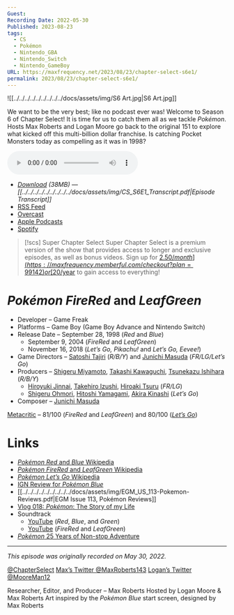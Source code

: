 ```yaml
---
Guest: 
Recording Date: 2022-05-30
Published: 2023-08-23
tags:
  - CS
  - Pokémon
  - Nintendo_GBA
  - Nintendo_Switch
  - Nintendo_GameBoy
URL: https://maxfrequency.net/2023/08/23/chapter-select-s6e1/
permalink: 2023/08/23/chapter-select-s6e1/
---
```

![[../../../../../../../../../docs/assets/img/S6 Art.jpg|S6 Art.jpg]]

We want to be the very best; like no podcast ever was! Welcome to Season 6 of Chapter Select! It is time for us to catch them all as we tackle *Pokémon*. Hosts Max Roberts and Logan Moore go back to the original 151 to explore what kicked off this multi-billion dollar franchise. Is catching Pocket Monsters today as compelling as it was in 1998?

<audio controls>
  <source src="https://traffic.libsyn.com/chapterselectpod/CS_S6E1_Final.mp3">
</audio>

- *[Download](https://traffic.libsyn.com/chapterselectpod/CS_S6E1_Final.mp3) (38MB)  — [[../../../../../../../../../docs/assets/img/CS_S6E1_Transcript.pdf|Episode Transcript]]*
- [RSS Feed](https://chapterselectpod.libsyn.com/rss)
- [Overcast](https://overcast.fm/itunes1568777352/chapter-select)
- [Apple Podcasts](https://podcasts.apple.com/us/podcast/chapter-select/id1568777352)
- [Spotify](https://open.spotify.com/show/4f1TLZXbwtSX7uHROe9KlS)

> [!scs] Super Chapter Select
> Super Chapter Select is a premium version of the show that provides access to longer and exclusive episodes, as well as bonus videos. Sign up for [$2.50/month](https://maxfrequency.memberful.com/checkout?plan=99142) or [$20/year](https://maxfrequency.memberful.com/checkout?plan=76115) to gain access to everything!
# *Pokémon FireRed* and *LeafGreen*

- Developer – Game Freak
- Platforms – Game Boy (Game Boy Advance and Nintendo Switch)
- Release Date – September 28, 1998 (*Red* and *Blue*)
	- September 9, 2004 (*FireRed* and *LeafGreen*)
	- November 16, 2018 (*Let’s Go, Pikachu!* and *Let’s Go, Eevee!*)
- Game Directors – [Satoshi Tajiri](https://en.wikipedia.org/wiki/Satoshi_Tajiri) (*R/B/Y*) and [Junichi Masuda](https://en.wikipedia.org/wiki/Junichi_Masuda) (*FR/LG/Let’s Go*)
- Producers – [Shigeru Miyamoto](https://en.wikipedia.org/wiki/Shigeru_Miyamoto), [Takashi Kawaguchi](https://nintendo.fandom.com/wiki/Takashi_Kawaguchi), [Tsunekazu Ishihara](https://en.wikipedia.org/wiki/Tsunekazu_Ishihara) (*R/B/Y*)
	- [Hiroyuki Jinnai](https://nintendo.fandom.com/wiki/Hiroyuki_Jinnai), [Takehiro Izushi](https://nintendo.fandom.com/wiki/Takehiro_Izushi), [Hiroaki Tsuru](https://www.mobygames.com/person/152399/hiroaki-tsuru/) (*FR/LG*)
	- [Shigeru Ohmori](https://en.wikipedia.org/wiki/Shigeru_Ohmori), [Hitoshi Yamagami](https://nintendo.fandom.com/wiki/Hitoshi_Yamagami), [Akira Kinashi](https://nintendo.fandom.com/wiki/Akira_Kinashi) (*Let’s Go*)
- Composer – [Junichi Masuda](https://en.wikipedia.org/wiki/Junichi_Masuda)

[Metacritic](https://www.metacritic.com/game/game-boy-advance/pokemon-leafgreen-version) – 81/100 (*FireRed* and *LeafGreen*) and 80/100 (*[Let’s Go](https://www.metacritic.com/game/switch/pokemon-lets-go-pikachu!)*)
# Links

- [*Pokémon Red* and *Blue* Wikipedia](https://en.wikipedia.org/wiki/Pokémon_Red_and_Blue)
- [*Pokémon FireRed* and *LeafGreen* Wikipedia](https://en.wikipedia.org/wiki/Pokémon_FireRed_and_LeafGreen)
- [*Pokémon Let’s Go* Wikipedia](https://en.wikipedia.org/wiki/Pokémon:_Let%27s_Go,_Pikachu!_and_Let%27s_Go,_Eevee!)
- [IGN Review for *Pokémon Blue*](https://www.ign.com/articles/1999/06/24/pokemon-blue)
- [[../../../../../../../../../docs/assets/img/EGM_US_113-Pokemon-Reviews.pdf|EGM Issue 113, Pokémon Reviews]]
- [Vlog 018: *Pokémon*: The Story of my Life](https://youtu.be/2Si4i9HVwNk)
- Soundtrack
	- [YouTube](https://youtu.be/Q53CDIGPJ58) (*Red*, *Blue*, and *Green*)
	- [YouTube](https://youtube.com/playlist?list=PLUXEBUs17WcSTXAd_ugvhq7sZvkI91nnS) (*FireRed* and *LeafGreen*)
- [*Pokémon* 25 Years of Non-stop Adventure](https://youtu.be/MpYtKRuKUXQ)

---
*This episode was originally recorded on May 30, 2022.*

[@ChapterSelect](https://www.twitter.com/chapterselect)
[Max’s Twitter @MaxRoberts143](https://www.twitter.com/maxroberts143)
[Logan’s Twitter @MooreMan12](https://www.twitter.com/mooreman12)

Researcher, Editor, and Producer – Max Roberts
Hosted by Logan Moore & Max Roberts
Art inspired by the *Pokémon Blue* start screen, designed by Max Roberts